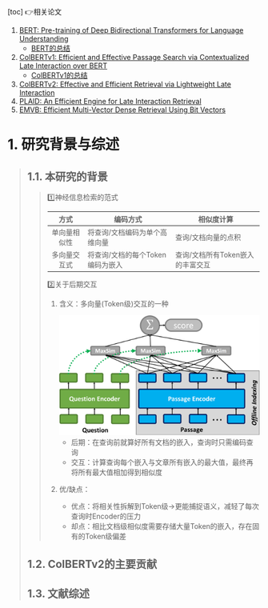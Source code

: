 [toc]
:point_right:相关论文

1. [BERT: Pre-training of Deep Bidirectional Transformers for Language Understanding](https://doi.org/10.48550/arXiv.1810.04805)
   - [BERT的总结](https://blog.csdn.net/qq_64091900/article/details/144120987)
2. [ColBERTv1: Efficient and Effective Passage Search via Contextualized Late Interaction over BERT](https://doi.org/10.48550/arXiv.2004.12832)
   - [ColBERTv1的总结](https://dannhiroaki.blog.csdn.net/article/details/144157480)
3. [ColBERTv2: Effective and Efficient Retrieval via Lightweight Late Interaction](https://doi.org/10.48550/arXiv.2112.01488)
4. [PLAID: An Efficient Engine for Late Interaction Retrieval](https://doi.org/10.48550/arXiv.2205.09707)
5. [EMVB: Efficient Multi-Vector Dense Retrieval Using Bit Vectors](https://doi.org/10.48550/arXiv.2404.02805) 

# $\textbf{1. }$研究背景与综述

> ## $\textbf{1.1. }$本研究的背景
>
> > :one:神经信息检索的范式
> >
> > |     方式     | 编码方式                                    | 相似度计算                                  |
> > | :----------: | ------------------------------------------- | ------------------------------------------- |
> > | 单向量相似性 | 将查询$/$文档编码为单个高维向量             | 查询$/$文档向量的点积                       |
> > | 多向量交互式 | 将查询$/$文档的每个$\text{Token}$编码为嵌入 | 查询$/$文档所有$\text{Token}$嵌入的丰富交互 |
> >
> > :two:关于后期交互
> >
> > 1. 含义：多向量($\text{Token}$级)交互的一种
> >
> >    <img src="https://raw.githubusercontent.com/DANNHIROAKI/New-Picture-Bed/main/img/image-20241204161715584.png" alt="image-20241204161715584" width=450 /> 
> >
> >    - 后期：在查询前就算好所有文档的嵌入，查询时只需编码查询
> >    - 交互：计算查询每个嵌入与文章所有嵌入的最大值，最终再将所有最大值相加得到相似度 
> >
> > 2. 优$/$缺点：
> >
> >    - 优点：将相关性拆解到$\text{Token}$级$\text{→}$更能捕捉语义，减轻了每次查询时$\text{Encoder}$的压力
> >    - 却点：相比文档级相似度需要存储大量$\text{Token}$的嵌入，存在固有的$\text{Token}$级偏差
>
> ## $\textbf{1.2. ColBERTv2}$的主要贡献
>
> > 
> 
> ## $\textbf{1.3. }$文献综述
> 
> > 
> >

